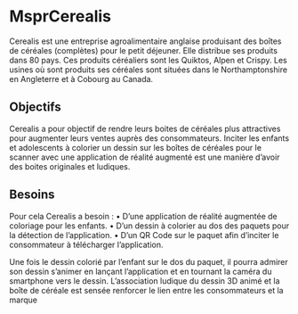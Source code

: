 # MsprCerealis

Cerealis est une entreprise agroalimentaire anglaise produisant des boîtes de céréales (complètes) 
pour le petit déjeuner. Elle distribue ses produits dans 80 pays. Ces produits céréaliers sont les Quiktos, 
Alpen et Crispy. Les usines où sont produits ses céréales sont situées dans le Northamptonshire en 
Angleterre et à Cobourg au Canada.

## Objectifs

Cerealis a pour objectif de rendre leurs boites de céréales plus attractives pour augmenter leurs ventes 
auprès des consommateurs. Inciter les enfants et adolescents à colorier un dessin sur les boîtes de 
céréales pour le scanner avec une application de réalité augmenté est une manière d’avoir des boites 
originales et ludiques.

## Besoins
Pour cela Cerealis a besoin :
• D’une application de réalité augmentée de coloriage pour les enfants.
• D’un dessin à colorier au dos des paquets pour la détection de l’application.
• D’un QR Code sur le paquet afin d’inciter le consommateur à télécharger l’application.

Une fois le dessin colorié par l’enfant sur le dos du paquet, il pourra admirer son dessin s’animer 
en lançant l’application et en tournant la caméra du smartphone vers le dessin. L’association ludique 
du dessin 3D animé et la boîte de céréale est sensée renforcer le lien entre les consommateurs et la 
marque